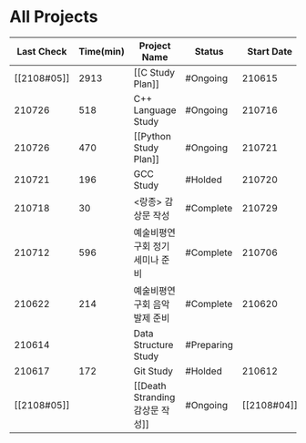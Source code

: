 # All Projects
| Last Check  | Time(min) | Project Name                     | Status     | Start Date  | Deadline    |
| ----------- | --------- | -------------------------------- | ---------- | ----------- | ----------- |
| [[2108#05]] | 2913      | [[C Study Plan]]            | #Ongoing   | 210615      |             |
| 210726      | 518       | C++ Language Study               | #Ongoing   | 210716      |             |
| 210726      | 470       | [[Python Study Plan]]         | #Ongoing   | 210721      |             |
| 210721      | 196       | GCC Study                        | #Holded    | 210720      |             |
| 210718      | 30        | <랑종> 감상문 작성               | #Complete  | 210729      |             |
| 210712      | 596       | 예술비평연구회 정기세미나 준비   | #Complete  | 210706      |             |
| 210622      | 214       | 예술비평연구회 음악 발제 준비    | #Complete  | 210620      |             |
| 210614      |           | Data Structure Study             | #Preparing |             |             |
| 210617      | 172       | Git Study                        | #Holded    | 210612      |             |
| [[2108#05]] |           | [[Death Stranding  감상문 작성]] | #Ongoing   | [[2108#04]] | [[2108#13]] |

